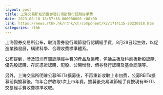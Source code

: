 ```yaml
---
layout: post
title: 上海交易所取消證券發行環節發行認購經手費
date: 2023-08-18 18:57:38.000000000 +08:00
link: https://news.rthk.hk/rthk/ch/component/k2/1714115-20230818.htm
categories: rthk
---
```


上海證券交易所公布，取消證券發行環節發行認購經手費，8月28日起生效，以促進業務發展，構建科學、合理收費標準體系。

公布提到，涉及取消有關認購經手費的產品及業務，包括主板及科創板新股認購、優先股認購、存託憑證認購、配股、公開增發、債券發行認購及基金認購等。

另外，上海交易所明確公募REITs擴募後，不再重新收取上市初費，公募REITs擴募前與擴募後，每年合併收取1次上市年費，擴募後交易環節經手費按現有REITs交易經手費收費標準收取。
